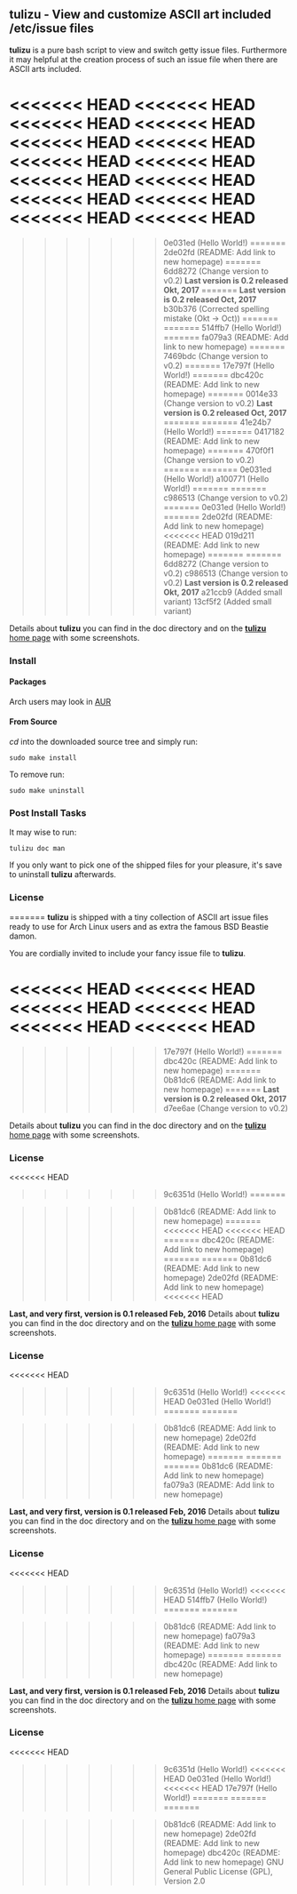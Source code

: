 ## tulizu - View and customize ASCII art included /etc/issue files

**tulizu** is a pure bash script to view and switch getty issue files.
Furthermore it may helpful at the creation process of such an issue file when
there are ASCII arts included.

<<<<<<< HEAD
<<<<<<< HEAD
<<<<<<< HEAD
<<<<<<< HEAD
<<<<<<< HEAD
<<<<<<< HEAD
<<<<<<< HEAD
<<<<<<< HEAD
<<<<<<< HEAD
<<<<<<< HEAD
<<<<<<< HEAD
<<<<<<< HEAD
<<<<<<< HEAD
<<<<<<< HEAD
=======
>>>>>>> 0e031ed (Hello World!)
=======
>>>>>>> 2de02fd (README: Add link to new homepage)
=======
>>>>>>> 6dd8272 (Change version to v0.2)
**Last version is 0.2 released Okt, 2017**
=======
**Last version is 0.2 released Oct, 2017**
>>>>>>> b30b376 (Corrected spelling mistake (Okt -> Oct))
=======
=======
>>>>>>> 514ffb7 (Hello World!)
=======
>>>>>>> fa079a3 (README: Add link to new homepage)
=======
>>>>>>> 7469bdc (Change version to v0.2)
=======
>>>>>>> 17e797f (Hello World!)
=======
>>>>>>> dbc420c (README: Add link to new homepage)
=======
>>>>>>> 0014e33 (Change version to v0.2)
**Last version is 0.2 released Oct, 2017**
=======
=======
>>>>>>> 41e24b7 (Hello World!)
=======
>>>>>>> 0417182 (README: Add link to new homepage)
=======
>>>>>>> 470f0f1 (Change version to v0.2)
=======
=======
>>>>>>> 0e031ed (Hello World!)
>>>>>>> a100771 (Hello World!)
=======
=======
>>>>>>> c986513 (Change version to v0.2)
=======
>>>>>>> 0e031ed (Hello World!)
=======
>>>>>>> 2de02fd (README: Add link to new homepage)
<<<<<<< HEAD
>>>>>>> 019d211 (README: Add link to new homepage)
=======
=======
>>>>>>> 6dd8272 (Change version to v0.2)
>>>>>>> c986513 (Change version to v0.2)
**Last version is 0.2 released Okt, 2017**
>>>>>>> a21ccb9 (Added small variant)
>>>>>>> 13cf5f2 (Added small variant)

Details about **tulizu** you can find in the doc directory and on
the [**tulizu** home page](http://loh-tar.github.io/tulizu/) with some
screenshots.

### Install

#### Packages

Arch users may look in [AUR](https://aur.archlinux.org/packages/tulizu/)

#### From Source

_cd_ into the downloaded source tree and simply run:

    sudo make install

To remove run:

    sudo make uninstall

### Post Install Tasks

It may wise to run:

    tulizu doc man

If you only want to pick one of the shipped files for your pleasure, it's save
to uninstall **tulizu** afterwards.

### License

=======
**tulizu** is shipped with a tiny collection of ASCII art issue files ready to
use for Arch Linux users and as extra the famous BSD Beastie damon.

You are cordially invited to include your fancy issue file to **tulizu**.

<<<<<<< HEAD
<<<<<<< HEAD
<<<<<<< HEAD
<<<<<<< HEAD
<<<<<<< HEAD
<<<<<<< HEAD
=======
>>>>>>> 17e797f (Hello World!)
=======
>>>>>>> dbc420c (README: Add link to new homepage)
=======
>>>>>>> 0b81dc6 (README: Add link to new homepage)
=======
**Last version is 0.2 released Okt, 2017**
>>>>>>> d7ee6ae (Change version to v0.2)

Details about **tulizu** you can find in the doc directory and on
the [**tulizu** home page](http://loh-tar.github.io/tulizu/) with some
screenshots.

### License
<<<<<<< HEAD
>>>>>>> 9c6351d (Hello World!)
=======

>>>>>>> 0b81dc6 (README: Add link to new homepage)
=======
<<<<<<< HEAD
<<<<<<< HEAD
=======
>>>>>>> dbc420c (README: Add link to new homepage)
=======
=======
>>>>>>> 0b81dc6 (README: Add link to new homepage)
>>>>>>> 2de02fd (README: Add link to new homepage)
<<<<<<< HEAD

**Last, and very first, version is 0.1 released Feb, 2016**
Details about **tulizu** you can find in the doc directory and on
the [**tulizu** home page](http://loh-tar.github.io/tulizu/) with some
screenshots.

### License
<<<<<<< HEAD
>>>>>>> 9c6351d (Hello World!)
<<<<<<< HEAD
>>>>>>> 0e031ed (Hello World!)
=======
=======

>>>>>>> 0b81dc6 (README: Add link to new homepage)
>>>>>>> 2de02fd (README: Add link to new homepage)
=======
=======
=======
>>>>>>> 0b81dc6 (README: Add link to new homepage)
>>>>>>> fa079a3 (README: Add link to new homepage)

**Last, and very first, version is 0.1 released Feb, 2016**
Details about **tulizu** you can find in the doc directory and on
the [**tulizu** home page](http://loh-tar.github.io/tulizu/) with some
screenshots.

### License
<<<<<<< HEAD
>>>>>>> 9c6351d (Hello World!)
<<<<<<< HEAD
>>>>>>> 514ffb7 (Hello World!)
=======
=======

>>>>>>> 0b81dc6 (README: Add link to new homepage)
>>>>>>> fa079a3 (README: Add link to new homepage)
=======
=======
>>>>>>> dbc420c (README: Add link to new homepage)

**Last, and very first, version is 0.1 released Feb, 2016**
Details about **tulizu** you can find in the doc directory and on
the [**tulizu** home page](http://loh-tar.github.io/tulizu/) with some
screenshots.

### License
<<<<<<< HEAD
>>>>>>> 9c6351d (Hello World!)
<<<<<<< HEAD
>>>>>>> 0e031ed (Hello World!)
<<<<<<< HEAD
>>>>>>> 17e797f (Hello World!)
=======
=======
=======

>>>>>>> 0b81dc6 (README: Add link to new homepage)
>>>>>>> 2de02fd (README: Add link to new homepage)
>>>>>>> dbc420c (README: Add link to new homepage)
GNU General Public License (GPL), Version 2.0
